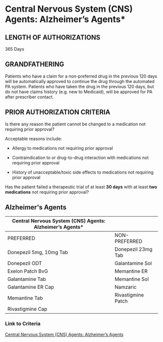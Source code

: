 # Central Nervous System (CNS) Agents: Alzheimer’s Agents\*

## LENGTH OF AUTHORIZATIONS

365 Days

## GRANDFATHERING

Patients who have a claim for a non-preferred drug in the previous 120 days will be automatically approved to continue the drug through the automated PA system. Patients who have taken the drug in the previous 120 days, but do not have claims history (e.g. new to Medicaid), will be approved for PA after prescriber contact.

## PRIOR AUTHORIZATION CRITERIA

Is there any reason the patient cannot be changed to a medication not requiring prior approval?

Acceptable reasons include:

- Allergy to medications not requiring prior approval

- Contraindication to or drug-to-drug interaction with medications not requiring prior approval

- History of unacceptable/toxic side effects to medications not requiring prior approval

Has the patient failed a therapeutic trial of at least **30 days** with at least **two medications** not requiring prior approval?

## Alzheimer's Agents

| Central Nervous System (CNS) Agents: Alzheimer’s Agents\*  |                       |
|------------------------------------------------------------|-----------------------|
| PREFERRED                                                  | NON-PREFERRED         |
| Donepezil 5mg, 10mg Tab                                    | Donepezil 23mg Tab    |
| Donepezil ODT                                              | Galantamine Sol       |
| Exelon Patch BvG                                           | Memantine ER          |
| Galantamine Tab                                            | Memantine Sol         |
| Galantamine ER Cap                                         | Namzaric              |
| Memantine Tab                                              | Rivastigmine Patch    |
| Rivastigmine Cap                                           |                       |

### Link to Criteria

[Central Nervous System (CNS) Agents: Alzheimer’s Agents](https://pharmacy.medicaid.ohio.gov/sites/default/files/20220415_UPDL_Criteria_FINAL_.pdf#page=21)
